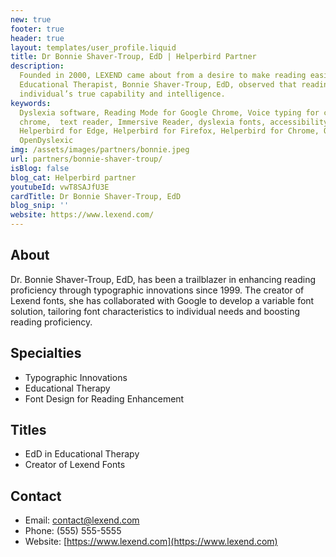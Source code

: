 ```yaml
---
new: true
footer: true
header: true
layout: templates/user_profile.liquid
title: Dr Bonnie Shaver-Troup, EdD | Helperbird Partner
description:
  Founded in 2000, LEXEND came about from a desire to make reading easier for everyone. As an
  Educational Therapist, Bonnie Shaver-Troup, EdD, observed that reading issues masked the
  individual’s true capability and intelligence.
keywords:
  Dyslexia software, Reading Mode for Google Chrome, Voice typing for chrome, Text to speech for
  chrome,  text reader, Immersive Reader, dyslexia fonts, accessibility software, dyslexia software,
  Helperbird for Edge, Helperbird for Firefox, Helperbird for Chrome, Opendyslexic for Chrome,
  OpenDyslexic
img: /assets/images/partners/bonnie.jpeg
url: partners/bonnie-shaver-troup/
isBlog: false
blog_cat: Helperbird partner
youtubeId: vwT8SAJfU3E
cardTitle: Dr Bonnie Shaver-Troup, EdD
blog_snip: ''
website: https://www.lexend.com/
---
```


## About

Dr. Bonnie Shaver-Troup, EdD, has been a trailblazer in enhancing reading proficiency through
typographic innovations since 1999. The creator of Lexend fonts, she has collaborated with Google to
develop a variable font solution, tailoring font characteristics to individual needs and boosting
reading proficiency.

## Specialties

- Typographic Innovations
- Educational Therapy
- Font Design for Reading Enhancement

## Titles

- EdD in Educational Therapy
- Creator of Lexend Fonts

## Contact

- Email: contact@lexend.com
- Phone: (555) 555-5555
- Website: [https://www.lexend.com](https://www.lexend.com)
